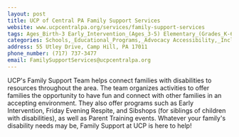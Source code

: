 ```yaml
---
layout: post
title: UCP of Central PA Family Support Services
website: www.ucpcentralpa.org/services/family-support-services
tags: Ages_Birth-3 Early_Intervention_(Ages_3-5) Elementary_(Grades_K-6) Secondary_(Grades_7-12) Post_Secondary_(High_School_and_Beyond)
categories: Schools,_Educational_Programs,_Advocacy Accessibility,_Inclusion,_Safety,_Health Theraputic_Services
address: 55 Utley Drive, Camp Hill, PA 17011
phone_number: (717) 737-3477
email: FamilySupportServices@ucpcentralpa.org
---
```

UCP's Family Support Team helps connect families with disabilities to resources throughout the area. The team organizes activities to offer families the opportunity to have fun and connect with other families in an accepting environment. They also offer programs such as Early Intervention, Friday Evening Respite, and Sibshops (for siblings of children with disabilities), as well as Parent Training events. Whatever your family's disability needs may be, Family Support at UCP is here to help!